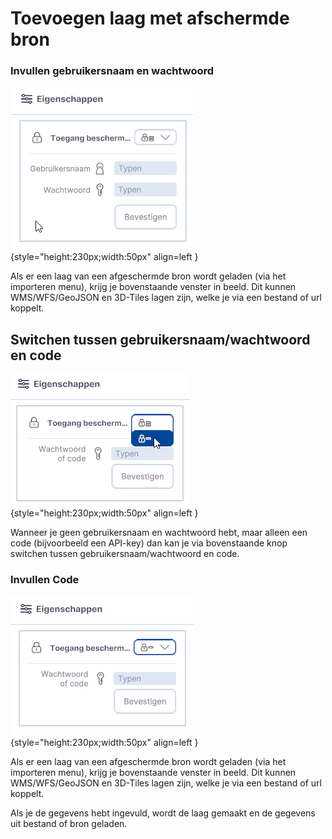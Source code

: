 # Toevoegen laag met afschermde bron

### Invullen gebruikersnaam en wachtwoord
![Building Blocks](../handleiding/imgs/afgeschermde.bronnen.wachtw.png){style="height:230px;width:50px" align=left }


Als er een laag van een afgeschermde bron wordt geladen (via het importeren menu), krijg je bovenstaande venster in beeld. Dit kunnen WMS/WFS/GeoJSON en 3D-Tiles lagen zijn, welke je via een bestand of url koppelt.

## Switchen tussen gebruikersnaam/wachtwoord en code
![Building Blocks](../handleiding/imgs/afgeschermde.bronnen.switch.png){style="height:230px;width:50px" align=left }

Wanneer je geen gebruikersnaam en wachtwoord hebt, maar alleen een code (bijvoorbeeld een API-key) dan kan je via bovenstaande knop switchen tussen gebruikersnaam/wachtwoord en code.

### Invullen Code
![Building Blocks](../handleiding/imgs/afgeschermde.bronnen.token.png){style="height:230px;width:50px" align=left }


Als er een laag van een afgeschermde bron wordt geladen (via het importeren menu), krijg je bovenstaande venster in beeld. Dit kunnen WMS/WFS/GeoJSON en 3D-Tiles lagen zijn, welke je via een bestand of url koppelt.

Als je de gegevens hebt ingevuld, wordt de laag gemaakt en de gegevens uit bestand of bron geladen.